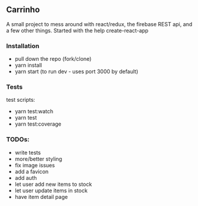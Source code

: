 ## Carrinho
A small project to mess around with react/redux, the firebase REST api, and a few other things.  Started with the help
create-react-app


### Installation
- pull down the repo (fork/clone)
- yarn install
- yarn start (to run dev - uses port 3000 by default)


### Tests
test scripts:
- yarn test:watch
- yarn test
- yarn test:coverage


### TODOs:
- write tests
- more/better styling
- fix image issues
- add a favicon
- add auth
- let user add new items to stock
- let user update items in stock
- have item detail page

